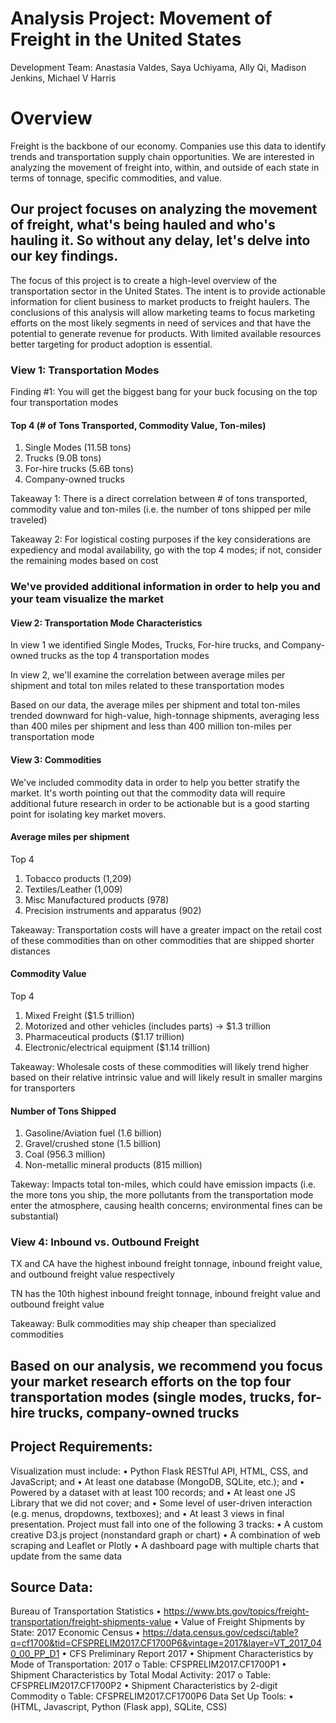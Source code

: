 # Analysis Project: Movement of Freight in the United States

Development Team: Anastasia Valdes, Saya Uchiyama, Ally Qi, Madison Jenkins, Michael V Harris

# Overview

Freight is the backbone of our economy. Companies use this data to identify trends and transportation supply chain opportunities. We are interested in analyzing the movement of freight into, within, and outside of each state in terms of tonnage, specific commodities, and value. 

## Our project focuses on analyzing the movement of freight, what's being hauled and who's hauling it. So without any delay, let's delve into our key findings. 

The focus of this project is to create a high-level overview of the transportation sector in the United States. The intent is to provide actionable information for client business to market products to freight haulers. The conclusions of this analysis will allow marketing teams to focus marketing efforts on the most likely segments in need of services and that have the potential to generate revenue for products. With limited available resources better targeting for product adoption is essential. 

### View 1: Transportation Modes
 
Finding #1: You will get the biggest bang for your buck focusing on the top four transportation modes
 
#### Top 4 (# of Tons Transported, Commodity Value, Ton-miles)
  1.	Single Modes (11.5B tons)
  2.	Trucks (9.0B tons)
  3.	For-hire trucks (5.6B tons)
  4.	Company-owned trucks
 
Takeaway 1: There is a direct correlation between # of tons transported, commodity value and ton-miles (i.e. the number of tons shipped per mile traveled)
 
Takeaway 2: For logistical costing purposes if the key considerations are expediency and modal availability, go with the top 4 modes; if not, consider the remaining modes based on cost

### We've provided additional information in order to help you and your team visualize the market

#### View 2: Transportation Mode Characteristics
 
In view 1 we identified Single Modes, Trucks, For-hire trucks, and Company-owned trucks as the top 4 transportation modes
 
In view 2, we'll examine the correlation between average miles per shipment and total ton miles related to these transportation modes
 
Based on our data, the average miles per shipment and total ton-miles trended downward for high-value, high-tonnage shipments, averaging less than 400 miles per shipment and less than 400 million ton-miles per transportation mode


#### View 3: Commodities
 
We've included commodity data in order to help you better stratify the market. It's worth pointing out that the commodity data will require additional future research in order to be actionable but is a good starting point for isolating key market movers.
 
#### Average miles per shipment
 
Top 4
  1.	Tobacco products (1,209)
  2.	Textiles/Leather (1,009)
  3.	Misc Manufactured products (978)
  4.	Precision instruments and apparatus (902)

Takeaway: Transportation costs will have a greater impact on the retail cost of these commodities than on other commodities that are shipped shorter distances
 
#### Commodity Value
Top 4
  1.	Mixed Freight ($1.5 trillion)
  2.	Motorized and other vehicles (includes parts) -> $1.3 trillion
  3.	Pharmaceutical products ($1.17 trillion)
  4.	Electronic/electrical equipment ($1.14 trillion)

Takeaway: Wholesale costs of these commodities will likely trend higher based on their relative intrinsic value and will likely result in smaller margins for transporters

#### Number of Tons Shipped
  1.	Gasoline/Aviation fuel (1.6 billion)
  2.	Gravel/crushed stone (1.5 billion)
  3.	Coal (956.3 million)
  4.	Non-metallic mineral products (815 million)

Takeway: Impacts total ton-miles, which could have emission impacts (i.e. the more tons you ship, the more pollutants from the transportation mode enter the atmosphere, causing health concerns; environmental fines can be substantial)

### View 4: Inbound vs. Outbound Freight
 
TX and CA have the highest inbound freight tonnage, inbound freight value, and outbound freight value respectively
 
TN has the 10th highest inbound freight tonnage, inbound freight value and outbound freight value
 
Takeaway: Bulk commodities may ship cheaper than specialized commodities
 
 
## Based on our analysis, we recommend you focus your market research efforts on the top four transportation modes (single modes, trucks, for-hire trucks, company-owned trucks


## Project Requirements:
Visualization must include: 
•	Python Flask RESTful API, HTML, CSS, and JavaScript; and 
•	At least one database (MongoDB, SQLite, etc.); and
•	Powered by a dataset with at least 100 records; and
•	At least one JS Library that we did not cover; and
•	Some level of user-driven interaction (e.g. menus, dropdowns, textboxes); and
•	At least 3 views in final presentation.
Project must fall into one of the following 3 tracks:
•	A custom creative D3.js project (nonstandard graph or chart)
•	A combination of web scraping and Leaflet or Plotly
•	A dashboard page with multiple charts that update from the same data

## Source Data:
Bureau of Transportation Statistics
•	https://www.bts.gov/topics/freight-transportation/freight-shipments-value
•	Value of Freight Shipments by State: 2017
Economic Census
•	https://data.census.gov/cedsci/table?q=cf1700&tid=CFSPRELIM2017.CF1700P6&vintage=2017&layer=VT_2017_040_00_PP_D1
•	CFS Preliminary Report 2017
•	Shipment Characteristics by Mode of Transportation: 2017
o	Table: CFSPRELIM2017.CF1700P1
•	Shipment Characteristics by Total Modal Activity: 2017
o	Table: CFSPRELIM2017.CF1700P2
•	Shipment Characteristics by 2-digit Commodity
o	Table: CFSPRELIM2017.CF1700P6
Data Set Up Tools: 
•	(HTML, Javascript, Python (Flask app), SQLite, CSS)

